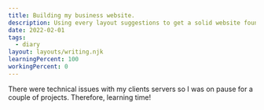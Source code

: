 ```yaml
---
title: Building my business website.
description: Using every layout suggestions to get a solid website foundation.
date: 2022-02-01
tags:
  - diary
layout: layouts/writing.njk
learningPercent: 100
workingPercent: 0
---
```


There were technical issues with my clients servers so I was on pause for a couple of projects. Therefore, learning time!
